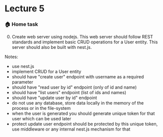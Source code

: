 # Lecture 5

### :house: Home task

0. Create web server using nodejs. This web server should follow REST standards and implement basic CRUD operations for a User entity. This server should also be built with nest.js.

Notes:

- use nest.js
- implement CRUD for a User entity
- should have "create user" endpoint with username as a required parameter
- should have "read user by id" endpoint (only of id and name)
- should have "list users" endpoint (list of ids and names)
- should have "update user by id" endpoint
- do not use any database, store data locally in the memory of the process or in the file-system
- when the user is generated you should generate unique token for that user which can be used later
- protect update user endpoint should be protected by this unique token, use middleware or any internal nest.js mechanism for that
